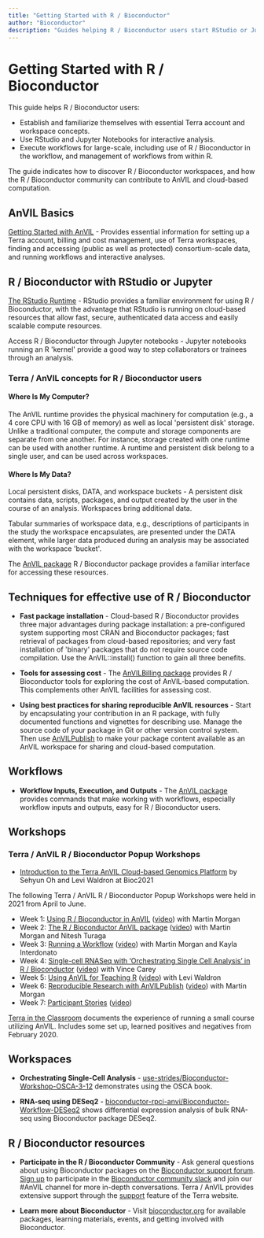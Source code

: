 ```yaml
---
title: "Getting Started with R / Bioconductor"
author: "Bioconductor"
description: "Guides helping R / Bioconductor users start RStudio or Jupyter for interactive analysis, and workflows for large-scale data processing."
---
```


# Getting Started with R / Bioconductor

This guide helps R / Bioconductor users:

-  Establish and familiarize themselves with essential Terra account and workspace concepts. 
-  Use RStudio and Jupyter Notebooks for interactive analysis.
-  Execute workflows for large-scale, including use of R / Bioconductor in the workflow, and management of workflows from within R.
   
The guide indicates how to discover R / Bioconductor workspaces, and how the R / Bioconductor community can contribute to AnVIL and cloud-based computation.

## AnVIL Basics

[Getting Started with AnVIL](/learn) -  Provides essential information for setting up a Terra account, billing and cost management, use of Terra workspaces, finding and accessing (public as well as protected) consortium-scale data, and running workflows and interactive analyses.

## R / Bioconductor with RStudio or Jupyter

[The RStudio Runtime](https://terra.bio/try-rstudio-in-terra/) - RStudio provides a familiar environment for using R / Bioconductor, with the advantage that RStudio is running on cloud-based resources that allow fast, secure, authenticated data access and easily scalable compute resources.

Access R / Bioconductor through Jupyter notebooks - Jupyter notebooks running an R 'kernel' provide a good way to step collaborators or trainees through an analysis.

### Terra / AnVIL concepts for R / Bioconductor users

#### Where Is My Computer?
The AnVIL runtime provides the physical machinery for computation (e.g., a 4 core CPU with 16 GB of memory) as well as local 'persistent disk' storage. Unlike a traditional computer, the compute and storage components are separate from one another. For instance, storage created with one runtime can be used with another runtime. A runtime and persistent disk belong to a single user, and can be used across workspaces.

#### Where Is My Data? 
Local persistent disks, DATA, and workspace buckets - A persistent disk contains data, scripts, packages, and output created by the user in the course of an analysis. Workspaces bring additional data.

Tabular summaries of workspace data, e.g., descriptions of participants in the study the workspace encapsulates, are presented under the DATA element, while larger data produced during an analysis may be associated with the workspace 'bucket'.

The [AnVIL package](https://bioconductor.org/packages/AnVIL) R / Bioconductor package provides a familiar interface for accessing these resources.

## Techniques for effective use of R / Bioconductor

- **Fast package installation** - Cloud-based R / Bioconductor provides three major advantages during package installation: a pre-configured system supporting most CRAN and Bioconductor packages; fast retrieval of packages from cloud-based repositories; and very fast installation of 'binary' packages that do not require source code compilation. Use the AnVIL::install() function to gain all three benefits.

- **Tools for assessing cost** - The [AnVILBilling package](https://bioconductor.org/packages/AnVILBilling) provides R / Bioconductor tools for exploring the cost of AnVIL-based computation. This complements other AnVIL facilities for assessing cost.

- **Using best practices for sharing reproducible AnVIL resources** - Start by encapsulating your contribution in an R package, with fully documented functions and vignettes for describing use. Manage the source code of your package in Git or other version control system. Then use [AnVILPublish](https://bioconductor.org/packages/AnVILPublish) to make your package content available as an AnVIL workspace for sharing and cloud-based computation.

## Workflows

- **Workflow Inputs, Execution, and Outputs** - The [AnVIL package](https://bioconductor.org/packages/AnVIL) provides commands that make working with workflows, especially workflow inputs and outputs, easy for R / Bioconductor users.

## Workshops

### Terra / AnVIL R / Bioconductor Popup Workshops

- [Introduction to the Terra AnVIL Cloud-based Genomics Platform](https://youtu.be/N83iDYE2yQM) by Sehyun Oh and Levi Waldron at Bioc2021

The following Terra / AnVIL R / Bioconductor Popup Workshops were held in 2021 from April to June.

- Week 1: [Using R / Bioconductor in AnVIL](https://docs.google.com/document/d/18aNzWpt55I-dni9l0IZTB2G3oDOU4X07PyKGXFGyb40/edit) ([video](https://www.youtube.com/watch?v=8Ccj__2GqJ4)) with Martin Morgan
- Week 2: [The R / Bioconductor AnVIL package](https://docs.google.com/document/d/1OnwhuzEtmn7urpcuJmTj8V_PT84BFt0sWMjohzU7F-0/edit) ([video](https://www.youtube.com/watch?v=DO6RjmGjIZA)) with Martin Morgan and Nitesh Turaga
- Week 3: [Running a Workflow](https://docs.google.com/document/d/1qe_Fleh6qmXrQZn9zizptFPEzcWu5OszgXHuo4xzyFs/edit) ([video](https://www.youtube.com/watch?v=CT82tcJTA0c)) with Martin Morgan and Kayla Interdonato
- Week 4: [Single-cell RNASeq with ‘Orchestrating Single Cell Analysis’ in R / Bioconductor](https://docs.google.com/document/d/1xG_r7tcAy0RJm-ONI8uFHHHgNehd99hebUESSGQXAF4/edit) ([video](https://www.youtube.com/watch?v=0LfpVe-MmGE)) with Vince Carey
- Week 5: [Using AnVIL for Teaching R](https://docs.google.com/document/d/1fNNn3kleLrZLiXHsaUz7z2Et3kZ-IpIcBTlYzCYmscI/edit) ([video](https://www.youtube.com/watch?v=U28gdlVg958)) with Levi Waldron
- Week 6: [Reproducible Research with AnVILPublish](https://docs.google.com/document/d/1KfAeZ4Tmg45AibOF8nugt7FnOo_KK6YFCTm13qYqoBI/edit) ([video](https://www.youtube.com/watch?v=19upPoqNpx0)) with Martin Morgan
- Week 7: [Participant Stories](https://docs.google.com/document/d/1VCf1aOjW8BSrPO8Sf5m5rILWUYGdvdZNkZ0RwqVrkxs/edit) ([video](https://www.youtube.com/watch?v=77_keFofsu8))

[Terra in the Classroom](https://docs.google.com/presentation/d/1AvEt6UIIx-G5eTe4hlfkGOYsUcSQrKx8ySlnnfg7XH8/edit?usp=sharing) documents the experience of running a small course utilizing AnVIL. Includes some set up, learned positives and negatives from February 2020.

## Workspaces

- **Orchestrating Single-Cell Analysis** - [use-strides/Bioconductor-Workshop-OSCA-3-12](https://app.terra.bio/#workspaces/use-strides/Bioconductor-Workshop-OSCA-3-12) demonstrates using the OSCA book.

- **RNA-seq using DESeq2** - [bioconductor-rpci-anvi/Bioconductor-Workflow-DESeq2](https://app.terra.bio/#workspaces/bioconductor-rpci-anvil/Bioconductor-Workflow-DESeq2) shows differential expression analysis of bulk RNA-seq using Bioconductor package DESeq2.

## R / Bioconductor resources

- **Participate in the R / Bioconductor Community** - Ask general questions about using Bioconductor packages on the [Bioconductor support forum](https://support.bioconductor.org). [Sign up](https://bioc-community.herokuapp.com/) to participate in the [Bioconductor community slack](https://community-bioc.slack.com) and join our #AnVIL channel for more in-depth conversations. Terra / AnVIL provides extensive support through the [support](https://support.terra.bio/hc/en-us) feature of the Terra website. 

- **Learn more about Bioconductor** - Visit [bioconductor.org](https://bioconductor.org) for available packages, learning materials, events, and getting involved with Bioconductor.
